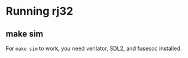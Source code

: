 # Running rj32

## make sim

For `make sim` to work, you need verilator, SDL2, and fusesoc installed.